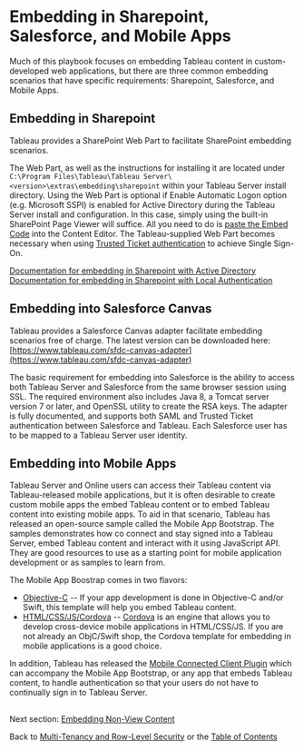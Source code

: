 # Embedding in Sharepoint, Salesforce, and Mobile Apps

Much of this playbook focuses on embedding Tableau content in custom-developed web applications, but there are three common embedding scenarios that have specific requirements: Sharepoint, Salesforce, and Mobile Apps.

## Embedding in Sharepoint
Tableau provides a SharePoint Web Part to facilitate SharePoint embedding scenarios. 

The Web Part, as well as the instructions for installing it are located under `C:\Program Files\Tableau\Tableau Server\<version>\extras\embedding\sharepoint` within your Tableau Server install directory.
Using the Web Part is optional if Enable Automatic Logon option (e.g. Microsoft SSPI) is enabled for Active Directory during the Tableau Server install and configuration. In this case, simply using the built-in SharePoint Page Viewer will suffice. All you need to do is [paste the Embed Code](./01_embedding_and_jsapi.md) into the Content Editor.
The Tableau-supplied Web Part becomes necessary when using [Trusted Ticket authentication](./02_auth_and_sso.md) to achieve Single Sign-On.

[Documentation for embedding in Sharepoint with Active Directory](http://onlinehelp.tableau.com/current/server/en-us/embed_ex_SP.htm)
[Documentation for embedding in Sharepoint with Local Authentication](http://onlinehelp.tableau.com/current/server/en-us/embed_ex_trustedauth.htm)

##  Embedding into Salesforce Canvas
Tableau provides a Salesforce Canvas adapter facilitate embedding scenarios free of charge. The latest version can be downloaded here: [https://www.tableau.com/sfdc-canvas-adapter](https://www.tableau.com/sfdc-canvas-adapter)

The basic requirement for embedding into Salesforce is the ability to access both Tableau Server and Salesforce from the same browser session using SSL. The required environment also includes Java 8, a Tomcat server version 7 or later, and OpenSSL utility to create the RSA keys.
The adapter is fully documented, and supports both SAML and Trusted Ticket authentication between Salesforce and Tableau. Each Salesforce user has to be mapped to a Tableau Server user identity.

## Embedding into Mobile Apps
Tableau Server and Online users can access their Tableau content via Tableau-released mobile applications, but it is often desirable to create custom mobile apps the embed Tableau content or to embed Tableau content into existing mobile apps.
To aid in that scenario, Tableau has released an open-source sample called the Mobile App Bootstrap. The samples demonstrates how co connect and stay signed into a Tableau Server, embed Tableau content and interact with it using JavaScript API. They are good resources to use as a starting point for mobile application development or as samples to learn from.

The Mobile App Boostrap comes in two flavors:
* [Objective-C](https://github.com/tableau/mobile-app-bootstrap-objc) -- If your app development is done in Objective-C and/or Swift, this template will help you embed Tableau content.
* [HTML/CSS/JS/Cordova](https://cordova.apache.org/) -- [Cordova](https://cordova.apache.org/) is an engine that allows you to develop cross-device mobile applications in HTML/CSS/JS. If you are not already an ObjC/Swift shop, the Cordova template for embedding in mobile applications is a good choice.

In addition, Tableau has released the [Mobile Connected Client Plugin](https://github.com/tableau/mobile-connected-client) which can accompany the Mobile App Bootstrap, or any app that embeds Tableau content, to handle authentication so that your users do not have to continually sign in to Tableau Server.

## 

Next section: [Embedding Non-View Content](./06_embedding_non_view_content.md)

Back to [Multi-Tenancy and Row-Level Security](./04_multitenancy_and_rls.md) or the [Table of Contents](./00_table_of_contents.md)